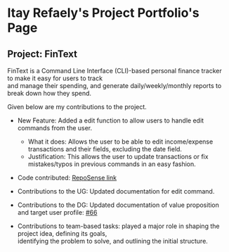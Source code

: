 # Itay Refaely's Project Portfolio's Page

## Project: FinText

FinText is a Command Line Interface (CLI)-based personal finance tracker to make it easy for users to track \
and manage their spending, and generate daily/weekly/monthly reports to break down how they spend.

Given below are my contributions to the project.

- New Feature: Added a edit function to allow users to handle edit commands from the user.
  - What it does: Allows the user to be able to edit income/expense transactions and their fields, excluding the date field.
  - Justification: This allows the user to update transactions or fix mistakes/typos in previous commands in an easy fashion.

- Code contributed: [RepoSense link](https://nus-cs2113-ay2324s1.github.io/tp-dashboard/?search=itayrefaely&breakdown=false&sort=groupTitle%20dsc&sortWithin=title&since=2023-09-22&timeframe=commit&mergegroup=&groupSelect=groupByRepos)

- Contributions to the UG: Updated documentation for edit command.

- Contributions to the DG: Updated documentation of value proposition and target user profile: [#66](https://github.com/AY2324S1-CS2113-W12-3/tp/commit/b28d73b3f5231460f7cfe81907aec1f054d2bcf9)

- Contributions to team-based tasks:  played a major role in shaping the project idea, defining its goals, \
  identifying the problem to solve, and outlining the initial structure.
